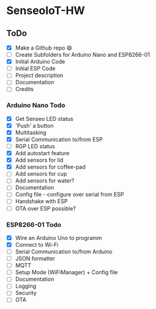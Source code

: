 # SenseoIoT-HW
## ToDo
- [X] Make a Github repo :smile:
- [ ] Create Subfolders for Arduino Nano and ESP8266-01
- [X] Initial Arduino Code
- [ ] Initial ESP Code
- [ ] Project description
- [ ] Documentation
- [ ] Credits
### Arduino Nano Todo
- [X] Get Senseo LED status
- [X] 'Push' a button
- [X] Multitasking
- [X] Serial Communication to/from ESP
- [ ] RGP LED status
- [X] Add autostart feature
- [X] Add sensors for lid
- [X] Add sensors for coffee-pad
- [ ] Add sensors for cup
- [ ] Add sensors for water?
- [ ] Documentation
- [ ] Config file - configure over serial from ESP
- [ ] Handshake with ESP
- [ ] OTA over ESP possible?
### ESP8266-01 Todo
- [X] Wire an Arduino Uno to programm
- [X] Connect to Wi-Fi
- [ ] Serial Communication to/from Arduino
- [ ] JSON formatter
- [ ] MQTT
- [ ] Setup Mode (WiFiManager) + Config file
- [ ] Documentation
- [ ] Logging
- [ ] Security
- [ ] OTA
